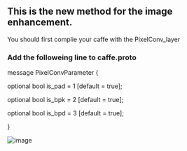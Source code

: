 ## This is the new method for the image enhancement.

You should first complie your caffe with the PixelConv_layer




### Add the followeing line to caffe.proto
message PixelConvParameter {

  optional bool is_pad = 1 [default = true];
  
  optional bool is_bpk = 2 [default = true];
  
  optional bool is_bpd = 3 [default = true];
  
}

![image](https://github.com/csjcai/SICE/blob/master/Model%203/model2.bmp)
